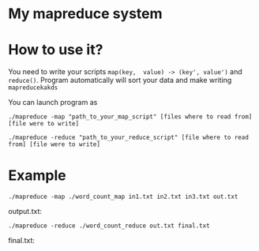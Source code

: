 # My mapreduce system

# How to use it?
You need to write your scripts ```map(key,  value) -> (key', value')``` and ```reduce()```. Program automatically will sort your data and make writing ```mapreducekakds```

You can launch program as

```./mapreduce -map "path_to_your_map_script" [files where to read from] [file were to write]```

```./mapreduce -reduce "path_to_your_reduce_script" [file where to read from] [file were to write]```

# Example
```./mapreduce -map ./word_count_map in1.txt in2.txt in3.txt out.txt```

output.txt:

```./mapreduce -reduce ./word_count_reduce out.txt final.txt```

final.txt:

